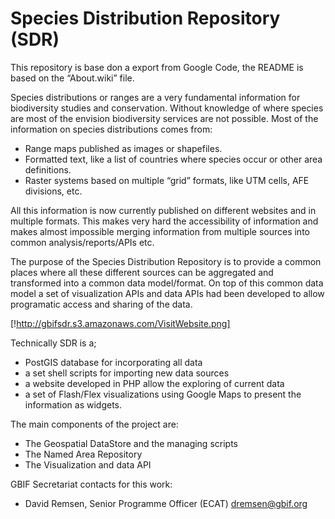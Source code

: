 # Species Distribution Repository (SDR)

This repository is base don a export from Google Code, the README is based on the “About.wiki” file.

Species distributions or ranges are a very fundamental information for biodiversity studies and conservation. Without knowledge of where species are most of the envision biodiversity services  are not possible. Most of the information on species distributions comes from:

- Range maps published as images or shapefiles.
- Formatted text, like a list of countries where species occur or other area definitions.
- Raster systems based on multiple “grid” formats, like UTM cells, AFE divisions, etc.

All this information is now currently published on different websites and in multiple formats. This makes very hard the accessibility of information and makes almost impossible merging information from multiple sources into common analysis/reports/APIs etc.

The purpose of the Species Distribution Repository is to provide a common places where all these different sources can be aggregated and transformed into a common data model/format. On top of this common data model a set of visualization APIs and data APIs had been developed to allow programatic access and sharing of the data.

[!http://gbifsdr.s3.amazonaws.com/VisitWebsite.png]

Technically SDR is a;

- PostGIS database for incorporating all data
- a set shell scripts for importing new data sources 
- a website developed in PHP allow the exploring of current data
- a set of Flash/Flex visualizations using Google Maps to present the information as widgets.

The main components of the project are:

- The Geospatial DataStore and the managing scripts
- The Named Area Repository
- The Visualization and data API

GBIF Secretariat contacts for this work:

 * David Remsen, Senior Programme Officer (ECAT) dremsen@gbif.org